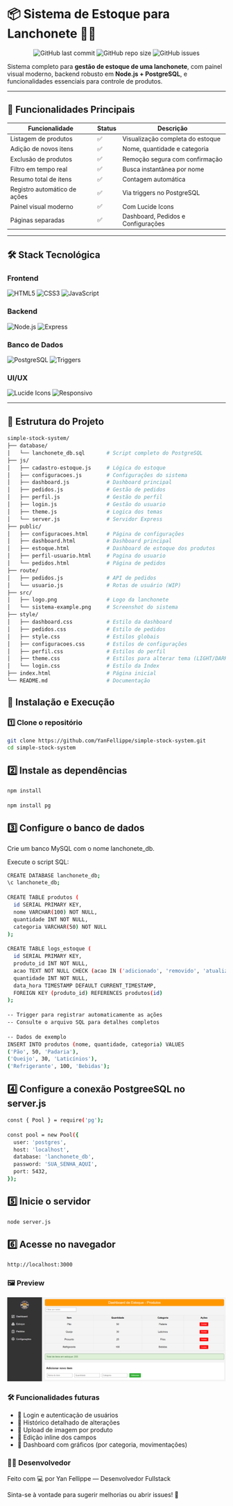 # 📦 Sistema de Estoque para Lanchonete 🥪🍹
<div align="center">

![GitHub last commit](https://img.shields.io/github/last-commit/YanFellippe/simple-stock-system?style=flat-square)
![GitHub repo size](https://img.shields.io/github/repo-size/YanFellippe/simple-stock-system?style=flat-square)
![GitHub issues](https://img.shields.io/github/issues/YanFellippe/simple-stock-system?style=flat-square)

</div>
Sistema completo para <strong>gestão de estoque de uma lanchonete</strong>, com painel visual moderno, backend robusto em <strong>Node.js + PostgreSQL</strong>, e funcionalidades essenciais para controle de produtos.

---

## 🌟 Funcionalidades Principais

| Funcionalidade               | Status | Descrição                                  |
|------------------------------|--------|--------------------------------------------|
| Listagem de produtos          | ✅     | Visualização completa do estoque           |
| Adição de novos itens         | ✅     | Nome, quantidade e categoria               |
| Exclusão de produtos          | ✅     | Remoção segura com confirmação             |
| Filtro em tempo real          | ✅     | Busca instantânea por nome                 |
| Resumo total de itens         | ✅     | Contagem automática                        |
| Registro automático de ações  | ✅     | Via triggers no PostgreSQL                 |
| Painel visual moderno         | ✅     | Com Lucide Icons                           |
| Páginas separadas             | ✅     | Dashboard, Pedidos e Configurações         |

---

## 🛠️ Stack Tecnológica

### Frontend
![HTML5](https://img.shields.io/badge/HTML5-E34F26?style=for-the-badge&logo=html5&logoColor=white)
![CSS3](https://img.shields.io/badge/CSS3-1572B6?style=for-the-badge&logo=css3&logoColor=white)
![JavaScript](https://img.shields.io/badge/JavaScript-F7DF1E?style=for-the-badge&logo=javascript&logoColor=black)

### Backend
![Node.js](https://img.shields.io/badge/Node.js-339933?style=for-the-badge&logo=nodedotjs&logoColor=white)
![Express](https://img.shields.io/badge/Express-000000?style=for-the-badge&logo=express&logoColor=white)

### Banco de Dados
![PostgreSQL](https://img.shields.io/badge/PostgreSQL-316192?style=for-the-badge&logo=postgresql&logoColor=white)
![Triggers](https://img.shields.io/badge/PostgreSQL-Triggers-336791?style=for-the-badge&logo=postgresql&logoColor=white)

### UI/UX
![Lucide Icons](https://img.shields.io/badge/Lucide_Icons-FF6B6B?style=for-the-badge&logo=react&logoColor=white)
![Responsivo](https://img.shields.io/badge/Responsivo-Design-1572B6?style=for-the-badge&logo=css3&logoColor=white)

---

## 📁 Estrutura do Projeto

```bash
simple-stock-system/
├── database/
│   └── lanchonete_db.sql       # Script completo do PostgreSQL
├── js/
│   ├── cadastro-estoque.js     # Lógica do estoque
│   ├── configuracoes.js        # Configurações do sistema
│   ├── dashboard.js            # Dashboard principal
│   ├── pedidos.js              # Gestão de pedidos
│   ├── perfil.js               # Gestão do perfil
│   ├── login.js                # Gestão do usuario
│   ├── theme.js                # Logica dos temas
│   └── server.js               # Servidor Express
├── public/
│   ├── configuracoes.html      # Página de configurações
│   ├── dashboard.html          # Dashboard principal
│   ├── estoque.html            # Dashboard de estoque dos produtos
│   ├── perfil-usuario.html     # Pagina do usuario
│   └── pedidos.html            # Página de pedidos
├── route/
│   ├── pedidos.js              # API de pedidos
│   └── usuario.js              # Rotas de usuário (WIP)
├── src/
│   ├── logo.png                # Logo da lanchonete
│   └── sistema-example.png     # Screenshot do sistema
├── style/
│   ├── dashboard.css           # Estilo da dashboard
│   ├── pedidos.css             # Estilo de pedidos
│   ├── style.css               # Estilos globais
│   ├── configuracoes.css       # Estilos de configurações
│   ├── perfil.css              # Estilos do perfil
│   ├── theme.css               # Estilos para alterar tema (LIGHT/DARK)
│   └── login.css               # Estilo da Index
├── index.html                  # Página inicial
└── README.md                   # Documentação

```

## 🚀 Instalação e Execução

### 1️⃣ Clone o repositório
```bash
git clone https://github.com/YanFellippe/simple-stock-system.git
cd simple-stock-system
```

## 2️⃣ Instale as dependências
```bash
npm install

npm install pg

```

## 3️⃣ Configure o banco de dados
Crie um banco MySQL com o nome lanchonete_db.

Execute o script SQL:
```bash
CREATE DATABASE lanchonete_db;
\c lanchonete_db;

CREATE TABLE produtos (
  id SERIAL PRIMARY KEY,
  nome VARCHAR(100) NOT NULL,
  quantidade INT NOT NULL,
  categoria VARCHAR(50) NOT NULL
);

CREATE TABLE logs_estoque (
  id SERIAL PRIMARY KEY,
  produto_id INT NOT NULL,
  acao TEXT NOT NULL CHECK (acao IN ('adicionado', 'removido', 'atualizado')),
  quantidade INT NOT NULL,
  data_hora TIMESTAMP DEFAULT CURRENT_TIMESTAMP,
  FOREIGN KEY (produto_id) REFERENCES produtos(id)
);

-- Trigger para registrar automaticamente as ações
-- Consulte o arquivo SQL para detalhes completos

-- Dados de exemplo
INSERT INTO produtos (nome, quantidade, categoria) VALUES
('Pão', 50, 'Padaria'),
('Queijo', 30, 'Laticínios'),
('Refrigerante', 100, 'Bebidas');
```

## 4️⃣ Configure a conexão PostgreeSQL no server.js
```bash
const { Pool } = require('pg');

const pool = new Pool({
  user: 'postgres',
  host: 'localhost',
  database: 'lanchonete_db',
  password: 'SUA_SENHA_AQUI',
  port: 5432,
});

```

## 5️⃣ Inicie o servidor
```bash
node server.js
```

## 6️⃣ Acesse no navegador
```bash
http://localhost:3000
```

### 🖼️ Preview
![Dashboard Estoque](./src/sistema-example.png)

### 🛠️ Funcionalidades futuras

- 🔵 Login e autenticação de usuários
- 🔵 Histórico detalhado de alterações
- 🔵 Upload de imagem por produto
- 🔵 Edição inline dos campos
- 🔵 Dashboard com gráficos (por categoria, movimentações)


### 👨‍💻 Desenvolvedor
<p>Feito com 💻 por Yan Fellippe — Desenvolvedor Fullstack</p>
<p>Sinta-se à vontade para sugerir melhorias ou abrir issues! 🚀</p>

